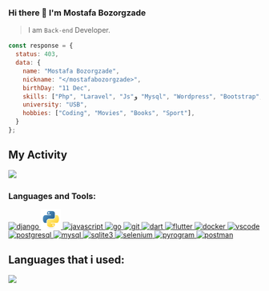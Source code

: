 ### Hi there 👋 I'm Mostafa Bozorgzade

> I am `Back-end` Developer.

```js
const response = {
  status: 403,
  data: {
    name: "Mostafa Bozorgzade",
    nickname: "</mostafabozorgzade>",
    birthDay: "11 Dec",
    skills: ["Php", "Laravel", "Js"و "Mysql", "Wordpress", "Bootstrap", "..."],
    university: "USB",
    hobbies: ["Coding", "Movies", "Books", "Sport"],
  }
};
```

## My Activity
<img src="https://github-readme-stats.vercel.app/api?username=mo4wez&show_icons=true&theme=dark">

<h3 align="left">Languages and Tools:</h3>
<p align="left"> <a href="https://www.djangoproject.com/" target="_blank" rel="noreferrer"> <img src="https://cdn.worldvectorlogo.com/logos/django.svg" alt="django" width="40" height="40"/> </a> <a href="https://www.python.org" target="_blank" rel="noreferrer"> <img src="https://raw.githubusercontent.com/devicons/devicon/master/icons/python/python-original.svg" alt="python" width="40" height="40"/> </a> <a href="https://www.javascript.com/" target="_blank" rel="noreferrer"> <img src="https://www.svgrepo.com/show/303206/javascript-logo.svg" alt="javascript" width="40" height="40"/> </a> <a href="https://go.dev/" target="_blank" rel="noreferrer"> <img src="https://cdn.worldvectorlogo.com/logos/go-8.svg" alt="go" width="40" height="40"/> <a href="https://git-scm.com/" target="_blank" rel="noreferrer"> <img src="https://www.svgrepo.com/show/303548/git-icon-logo.svg" alt="git" width="40" height="40"/> <a href="https://dart.dev/" target="_blank" rel="noreferrer"> <img src="https://cdn.worldvectorlogo.com/logos/dart.svg" alt="dart" width="40" height="40"/> <a href="https://flutter.dev/" target="_blank" rel="noreferrer"> <img src="https://cdn.worldvectorlogo.com/logos/flutter.svg" alt="flutter" width="40" height="40"/> <a href="https://www.docker.com/" target="_blank" rel="noreferrer"> <img src="https://www.svgrepo.com/show/448221/docker.svg" alt="docker" width="40" height="40"/> <a href="https://code.visualstudio.com/" target="_blank" rel="noreferrer"> <img src="https://www.svgrepo.com/show/303535/visual-studio-code-logo.svg" alt="vscode" width="40" height="40"/> <a href="https://www.postgresql.org/" target="_blank" rel="noreferrer"> <img src="https://cdn.worldvectorlogo.com/logos/postgresql.svg" alt="postgresql" width="40" height="40"/> <a href="https://www.mysql.com/" target="_blank" rel="noreferrer"> <img src="https://www.svgrepo.com/show/355133/mysql.svg" alt="mysql" width="40" height="40"/> </a> <a href="https://www.sqlite.org/" target="_blank" rel="noreferrer"> <img src="https://cdn.worldvectorlogo.com/logos/sqlite.svg" alt="sqlite3" width="40" height="40"/> </a> <a href="https://selenium-python.readthedocs.io/" target="_blank" rel="noreferrer"> <img src="https://www.svgrepo.com/show/354321/selenium.svg" alt="selenium" width="40" height="40"/> <a href="https://docs.pyrogram.org/" target="_blank" rel="noreferrer"> <img src="https://docs.pyrogram.org/_static/pyrogram.png" alt="pyrogram" width="38" height="45"/> <a href="https://postman.com" target="_blank" rel="noreferrer"> <img src="https://www.vectorlogo.zone/logos/getpostman/getpostman-icon.svg" alt="postman" width="40" height="40"/> </a>

## Languages that i used:
<img src="https://github-readme-stats.vercel.app/api/top-langs/?username=mostafabozorgzade&hide_progress=true">

